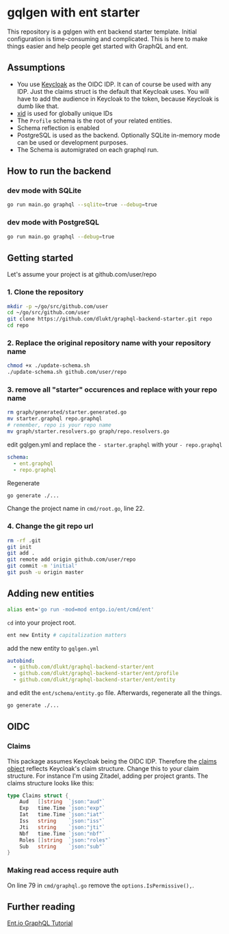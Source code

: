 # gqlgen with ent starter

This repository is a gqlgen with ent backend starter template.
Initial configuration is time-consuming and complicated.
This is here to make things easier and help people get started with GraphQL and ent.

## Assumptions

- You use [Keycloak](https://www.keycloak.org/) as the OIDC IDP.
  It can of course be used with any IDP. Just the claims struct is the default that Keycloak uses.
  You will have to add the audience in Keycloak to the token, because Keycloak is dumb like that.
- [xid](https://github.com/rs/xid) is used for globally unique IDs
- The `Profile` schema is the root of your related entities.
- Schema reflection is enabled
- PostgreSQL is used as the backend. Optionally SQLite in-memory mode can be used or development purposes.
- The Schema is automigrated on each graphql run.

## How to run the backend

### dev mode with SQLite

```bash
go run main.go graphql --sqlite=true --debug=true
```

### dev mode with PostgreSQL

```bash
go run main.go graphql --debug=true
```

## Getting started

Let's assume your project is at github.com/user/repo

### 1. Clone the repository

```bash
mkdir -p ~/go/src/github.com/user
cd ~/go/src/github.com/user
git clone https://github.com/dlukt/graphql-backend-starter.git repo
cd repo
```

### 2. Replace the original repository name with your repository name

```bash
chmod +x ./update-schema.sh
./update-schema.sh github.com/user/repo
```

### 3. remove all "starter" occurences and replace with your repo name

```bash
rm graph/generated/starter.generated.go
mv starter.graphql repo.graphql
# remember, repo is your repo name
mv graph/starter.resolvers.go graph/repo.resolvers.go
```

edit gqlgen.yml and replace the `- starter.graphql` with your `- repo.graphql`

```yaml
schema:
  - ent.graphql
  - repo.graphql
```

Regenerate

```bash
go generate ./...
```

Change the project name in `cmd/root.go`, line 22.

### 4. Change the git repo url

```bash
rm -rf .git
git init
git add .
git remote add origin github.com/user/repo
git commit -m 'initial'
git push -u origin master
```

## Adding new entities

```bash
alias ent='go run -mod=mod entgo.io/ent/cmd/ent'
```

`cd` into your project root.

```bash
ent new Entity # capitalization matters
```

add the new entity to `gqlgen.yml`

```yaml
autobind:
  - github.com/dlukt/graphql-backend-starter/ent
  - github.com/dlukt/graphql-backend-starter/ent/profile
  - github.com/dlukt/graphql-backend-starter/ent/entity
```

and edit the `ent/schema/entity.go` file.
Afterwards, regenerate all the things.

```bash
go generate ./...
```

## OIDC

### Claims

This package assumes Keycloak being the OIDC IDP.
Therefore the [claims object](rules/claims/claims.go) reflects Keycloak's claim structure.
Change this to your claim structure.
For instance I'm using Zitadel, adding per project grants.
The claims structure looks like this:

```go
type Claims struct {
    Aud   []string  `json:"aud"`
    Exp   time.Time `json:"exp"`
    Iat   time.Time `json:"iat"`
    Iss   string    `json:"iss"`
    Jti   string    `json:"jti"`
    Nbf   time.Time `json:"nbf"`
    Roles []string  `json:"roles"`
    Sub   string    `json:"sub"`
}
```

### Making read access require auth

On line 79 in `cmd/graphql.go` remove the `options.IsPermissive(),`.

## Further reading

[Ent.io GraphQL Tutorial](https://entgo.io/docs/tutorial-todo-gql)
